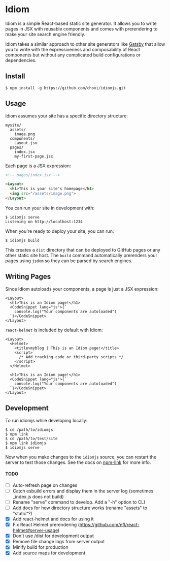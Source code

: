# Idiom

Idiom is a simple React-based static site generator. It allows you to write pages in JSX with reusable components and comes with prerendering to make your site search engine friendly.

Idiom takes a similar approach to other site generators like [Gatsby](https://www.gatsbyjs.com) that allow you to write with the expressiveness and composability of React components but without any complicated build configurations or dependencies.

## Install

```console
$ npm install -g https://github.com/choxi/idiomjs.git
```

## Usage

Idiom assumes your site has a specific directory structure:

```
mysite/
  assets/
    image.png
  components/
    Layout.jsx
  pages/
    index.jsx
    my-first-page.jsx
```

Each page is a JSX expression:

```html
<!-- pages/index.jsx -->

<Layout>
  <h1>This is your site's homepage</h1>
  <img src="/assets/image.png">
</Layout>
```

You can run your site in development with:

```console
$ idiomjs serve
Listening on http://localhost:1234
```

When you're ready to deploy your site, you can run:

```console
$ idiomjs build
```

This creates a `dist` directory that can be deployed to GitHub pages or any other static site host. The `build` command automatically prerenders your pages using `jsdom` so they can be parsed by search engines.

## Writing Pages

Since Idiom autoloads your components, a page is just a JSX expression:

```
<Layout>
  <h1>This is an Idiom page!</h1>
  <CodeSnippet lang="js">{`
    console.log("Your components are autoloaded")
  `}</CodeSnippet>
</Layout>
```

`react-helmet` is included by default with Idiom:

```
<Layout>
  <Helmet>
    <title>myblog | This is an Idiom page!</title>
    <script>
      /* Add tracking code or third-party scripts */
    </script>
  </Helmet>

  <h1>This is an Idiom page!</h1>
  <CodeSnippet lang="js">{`
    console.log("Your components are autoloaded")
  `}</CodeSnippet>
</Layout>
```

## Development

To run idiomjs while developing locally:

```console
$ cd /path/to/idiomjs
$ npm link
$ cd /path/to/test/site
$ npm link idiomjs
$ idiomjs serve
```

Now when you make changes to the `idiomjs` source, you can restart the server to test those changes. See the docs on [npm-link](https://docs.npmjs.com/cli/v7/commands/npm-link) for more info.

#### TODO

   - [ ] Auto-refresh page on changes
   - [ ] Catch esbuild errors and display them in the server log (sometimes _index.js does not build)
   - [ ] Rename "serve" command to develop. Add a "-h" option to CLI
   - [ ] Add docs for how directory structure works (rename "assets" to "static"?)
   - [x] Add react-helmet and docs for using it
   - [x] Fix React Helmet prerendering (https://github.com/nfl/react-helmet#server-usage)
   - [x] Don't use /dist for development output
   - [x] Remove file change logs from server output
   - [x] Minify build for production
   - [x] Add source maps for development
